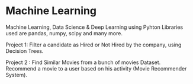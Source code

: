 # Machine Learning
 Machine Learning, Data Science & Deep Learning using Pyhton
 Libraries used are pandas, numpy, scipy and many more.

Project 1: Filter a candidate as Hired or Not Hired by the company, using Decision Trees.

Project 2 : Find Similar Movies from a bunch of movies Dataset.
Recommend a movie to a user based on his activity (Movie Recommender System).
